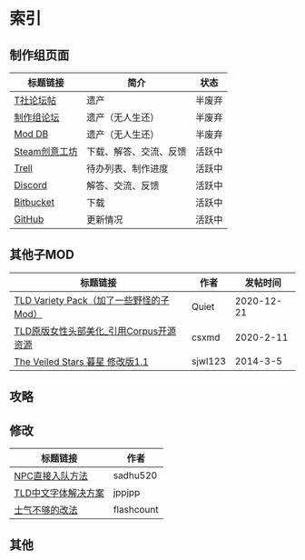 # 索引

## 制作组页面

| 标题链接                                                                               | 简介          | 状态  |
| ---------------------------------------------------------------------------------- | ----------- | --- |
| [T社论坛帖](https://forums.taleworlds.com/index.php/topic,199243.0.html)               | 遗产          | 半废弃 |
| [制作组论坛](http://mbx.streetofeyes.com/index.php/board,20.0.html)                     | 遗产（无人生还）    | 半废弃 |
| [Mod DB](http://www.moddb.com/mods/the-last-days)                                  | 遗产（无人生还）    | 半废弃 |
| [Steam创意工坊](https://steamcommunity.com/sharedfiles/filedetails/?id=299974223)      | 下载、解答、交流、反馈 | 活跃中 |
| [Trell](https://trello.com/b/ntzYNdEA/the-last-days-of-the-third-age-warband-port) | 待办列表、制作进度   | 活跃中 |
| [Discord](https://discord.gg/uczcz34)                                              | 解答、交流、反馈    | 活跃中 |
| [Bitbucket](https://bitbucket.org/swyter/tld-downloads/downloads/)                 | 下载          | 活跃中 |
| [GitHub](https://github.com/tldmod)                                                | 更新情况        | 活跃中 |

## 其他子MOD

| 标题链接                                                                                   | 作者      | 发帖时间       |
| -------------------------------------------------------------------------------------- | ------- | ---------- |
| [TLD Variety Pack（加了一些野怪的子Mod）](https://bbs.mountblade.com.cn/thread-2071674-1-1.html) | Quiet   | 2020-12-21 |
| [TLD原版女性头部美化\_引用Corpus开源资源](https://bbs.mountblade.com.cn/thread-2051587-1-1.html)     | csxmd   | 2020-2-11  |
| [The Veiled Stars 暮星 修改版1.1](https://bbs.mountblade.com.cn/thread-484762-1-1.html)     | sjwl123 | 2014-3-5   |

## 攻略

## 修改

| 标题链接                                                                  | 作者         |
| --------------------------------------------------------------------- | ---------- |
|  [NPC直接入队方法](https://bbs.mountblade.com.cn/thread-1905868-1-1.html)   | sadhu520   |
|  [TLD中文字体解决方案](https://bbs.mountblade.com.cn/thread-1905736-1-1.html) | jppjpp     |
|  [士气不够的改法](https://bbs.mountblade.com.cn/thread-338423-1-41.html)     | flashcount |

## 其他



